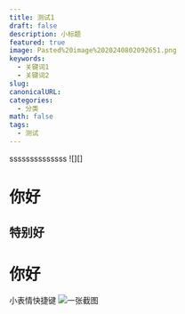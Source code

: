 ```yaml
---
title: 测试1
draft: false
description: 小标题
featured: true
image: Pasted%20image%2020240802092651.png
keywords:
  - 关键词1
  - 关键词2
slug: 
canonicalURL: 
categories:
  - 分类
math: false
tags:
  - 测试
---
```

ssssssssssssss
![][]
![]()
# 你好

## 特别好

# 你好


小表情快捷键
![一张截图](Pasted%20image%2020240802100448.png)